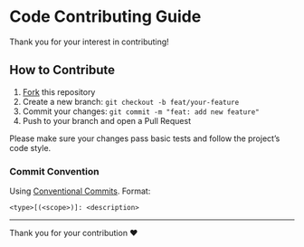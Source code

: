 # Code Contributing Guide

Thank you for your interest in contributing!

## How to Contribute

1. [Fork](https://github.com/tuyuritio/astro-theme-thought-lite/fork) this repository
2. Create a new branch: `git checkout -b feat/your-feature`
3. Commit your changes: `git commit -m "feat: add new feature"`
4. Push to your branch and open a Pull Request

Please make sure your changes pass basic tests and follow the project’s code style.  

### Commit Convention

Using [Conventional Commits](https://www.conventionalcommits.org/). Format:

```
<type>[(<scope>)]: <description>
```

---

Thank you for your contribution ❤️
